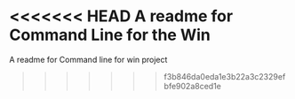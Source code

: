 <<<<<<< HEAD
A readme for Command Line for the Win
=======
A readme for Command line for win project
>>>>>>> f3b846da0eda1e3b22a3c2329efbfe902a8ced1e
